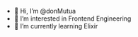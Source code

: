 - 👋 Hi, I’m @donMutua
- 👀 I’m interested in Frontend Engineering
- 🌱 I’m currently learning Elixir


<!---
donMutua/donMutua is a ✨ special ✨ repository because its `README.md` (this file) appears on your GitHub profile.
You can click the Preview link to take a look at your changes.
--->
